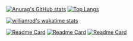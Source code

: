 [![Anurag's GitHub stats](https://github-readme-stats.vercel.app/api?username=helenilsoon&show_icons=true&count_private=true&theme=radical&hide=contribs&layout=compact)](https://github.com/helenilsoon)
[![Top Langs](https://github-readme-stats.vercel.app/api/top-langs/?username=helenilsoon&layout=compact&theme=radical)](https://github.com/helenilsoon)

[![willianrod's wakatime stats](https://github-readme-stats.vercel.app/api/wakatime?username=helenilsoon&theme=radical)](https://github.com/helenilsoon)



[![Readme Card](https://github-readme-stats.vercel.app/api/pin/?username=helenilsoon&repo=AmazoniaBelaStatic&theme=radical  )](https://github.com/helenilsoon/AmazoniaBelaStatic)
[![Readme Card](https://github-readme-stats.vercel.app/api/pin/?username=helenilsoon&repo=project-webuild&theme=radical  )](https://github.com/helenilsoon/project-webuild)
[![Readme Card](https://github-readme-stats.vercel.app/api/pin/?username=helenilsoon&repo=portifolio&theme=radical  )](https://github.com/helenilsoon/portifolio)



